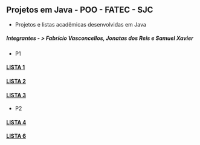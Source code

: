 ## Projetos em Java - POO - FATEC - SJC

- Projetos e listas acadêmicas desenvolvidas em Java

##### Integrantes - > Fabrício Vasconcellos, Jonatas dos Reis e Samuel Xavier

- P1
#### [LISTA 1]
#### [LISTA 2]
#### [LISTA 3]
- P2
#### [LISTA 4]
#### [LISTA 6]

[LISTA 1]: <https://github.com/fabsvas/JavaProjects-FATEC-SJC/tree/master/TerceiroSemestrePOO/Lista1WB>
[LISTA 2]: <https://github.com/fabsvas/JavaProjects-FATEC-SJC/tree/master/TerceiroSemestrePOO/Lista2Revisao>
[LISTA 3]: <https://github.com/fabsvas/JavaProjects-FATEC-SJC/tree/master/TerceiroSemestrePOO/Lista3Fintech>
[LISTA 4]: <https://github.com/fabsvas/JavaProjects-FATEC-SJC/tree/master/TerceiroSemestrePOO/Lista4Criptografia>
[LISTA 6]: <https://github.com/fabsvas/JavaProjects-FATEC-SJC/tree/master/TerceiroSemestrePOO/Lista6Petsitter>
